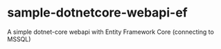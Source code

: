 # sample-dotnetcore-webapi-ef
A simple dotnet-core webapi with Entity Framework Core (connecting to MSSQL)
